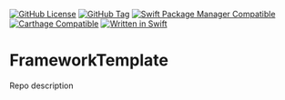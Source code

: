[![GitHub License](https://img.shields.io/github/license/XCEssentials/FrameworkTemplate.svg?longCache=true)](LICENSE)
[![GitHub Tag](https://img.shields.io/github/tag/XCEssentials/FrameworkTemplate.svg?longCache=true)](https://github.com/XCEssentials/FrameworkTemplate/tags)
[![Swift Package Manager Compatible](https://img.shields.io/badge/SPM-compatible-brightgreen.svg?longCache=true)](Package.swift)
[![Carthage Compatible](https://img.shields.io/badge/Carthage-compatible-brightgreen.svg?longCache=true)](https://github.com/Carthage/Carthage)
[![Written in Swift](https://img.shields.io/badge/Swift-4.2-orange.svg?longCache=true)](https://swift.org)

# FrameworkTemplate

Repo description
